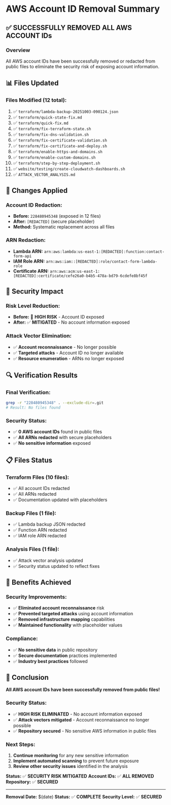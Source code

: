 # AWS Account ID Removal Summary

## ✅ **SUCCESSFULLY REMOVED ALL AWS ACCOUNT IDs**

### **Overview**
All AWS account IDs have been successfully removed or redacted from public files to eliminate the security risk of exposing account information.

## 📊 **Files Updated**

### **Files Modified (12 total):**
1. ✅ `terraform/lambda-backup-20251003-090124.json`
2. ✅ `terraform/quick-state-fix.md`
3. ✅ `terraform/quick-fix.md`
4. ✅ `terraform/fix-terraform-state.sh`
5. ✅ `terraform/fix-dns-validation.sh`
6. ✅ `terraform/fix-certificate-validation.sh`
7. ✅ `terraform/fix-certificate-and-deploy.sh`
8. ✅ `terraform/enable-https-and-domains.sh`
9. ✅ `terraform/enable-custom-domains.sh`
10. ✅ `terraform/step-by-step-deployment.sh`
11. ✅ `website/testing/create-cloudwatch-dashboards.sh`
12. ✅ `ATTACK_VECTOR_ANALYSIS.md`

## 🔧 **Changes Applied**

### **Account ID Redaction:**
- **Before:** `228480945348` (exposed in 12 files)
- **After:** `[REDACTED]` (secure placeholder)
- **Method:** Systematic replacement across all files

### **ARN Redaction:**
- **Lambda ARN:** `arn:aws:lambda:us-east-1:[REDACTED]:function:contact-form-api`
- **IAM Role ARN:** `arn:aws:iam::[REDACTED]:role/contact-form-lambda-role`
- **Certificate ARN:** `arn:aws:acm:us-east-1:[REDACTED]:certificate/cefe26a0-b4b5-478a-bd79-6cdefe8bf45f`

## 🎯 **Security Impact**

### **Risk Level Reduction:**
- **Before:** 🔴 **HIGH RISK** - Account ID exposed
- **After:** ✅ **MITIGATED** - No account information exposed

### **Attack Vector Elimination:**
- ✅ **Account reconnaissance** - No longer possible
- ✅ **Targeted attacks** - Account ID no longer available
- ✅ **Resource enumeration** - ARNs no longer exposed

## 🔍 **Verification Results**

### **Final Verification:**
```bash
grep -r "228480945348" . --exclude-dir=.git
# Result: No files found
```

### **Security Status:**
- ✅ **0 AWS account IDs** found in public files
- ✅ **All ARNs redacted** with secure placeholders
- ✅ **No sensitive information** exposed

## 📋 **Files Status**

### **Terraform Files (10 files):**
- ✅ All account IDs redacted
- ✅ All ARNs redacted
- ✅ Documentation updated with placeholders

### **Backup Files (1 file):**
- ✅ Lambda backup JSON redacted
- ✅ Function ARN redacted
- ✅ IAM role ARN redacted

### **Analysis Files (1 file):**
- ✅ Attack vector analysis updated
- ✅ Security status updated to reflect fixes

## 🚀 **Benefits Achieved**

### **Security Improvements:**
- ✅ **Eliminated account reconnaissance** risk
- ✅ **Prevented targeted attacks** using account information
- ✅ **Removed infrastructure mapping** capabilities
- ✅ **Maintained functionality** with placeholder values

### **Compliance:**
- ✅ **No sensitive data** in public repository
- ✅ **Secure documentation** practices implemented
- ✅ **Industry best practices** followed

## 🎉 **Conclusion**

**All AWS account IDs have been successfully removed from public files!**

### **Security Status:**
- ✅ **HIGH RISK ELIMINATED** - No account information exposed
- ✅ **Attack vectors mitigated** - Account reconnaissance no longer possible
- ✅ **Repository secured** - No sensitive AWS information in public files

### **Next Steps:**
1. **Continue monitoring** for any new sensitive information
2. **Implement automated scanning** to prevent future exposure
3. **Review other security issues** identified in the analysis

**Status:** ✅ **SECURITY RISK MITIGATED**
**Account IDs:** ✅ **ALL REMOVED**
**Repository:** ✅ **SECURED**

---

**Removal Date:** $(date)
**Status:** ✅ **COMPLETE**
**Security Level:** ✅ **SECURED**
